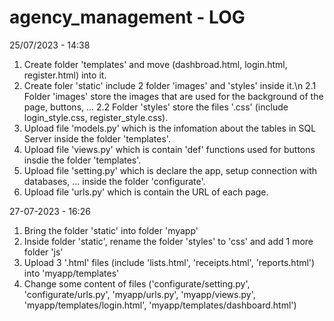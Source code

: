 # agency_management - LOG
25/07/2023 - 14:38
1. Create folder 'templates' and move (dashbroad.html, login.html, register.html) into it.
2. Create foler 'static' include 2 folder 'images' and 'styles' inside it.\n
  2.1 Folder 'images' store the images that are used for the background of the page, buttons, ...
  2.2 Folder 'styles' store the files '.css' (include login_style.css, register_style.css).
3. Upload file 'models.py' which is the infomation about the tables in SQL Server inside the folder 'templates'.
4. Upload file 'views.py' which is contain 'def' functions used for buttons insdie the folder 'templates'.
5. Upload file 'setting.py' which is declare the app, setup connection with databases, ... inside the folder 'configurate'.
6. Upload file 'urls.py' which is contain the URL of each page.

27-07-2023 - 16:26
1. Bring the folder 'static' into folder 'myapp'
2. Inside folder 'static', rename the folder 'styles' to 'css' and add 1 more folder 'js'
3. Upload 3 '.html' files (include 'lists.html', 'receipts.html', 'reports.html') into 'myapp/templates'
4. Change some content of files ('configurate/setting.py', 'configurate/urls.py', 'myapp/urls.py', 'myapp/views.py', 'myapp/templates/login.html', 'myapp/templates/dashboard.html')
